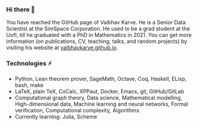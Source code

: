 ### Hi there 👋
You have reached the GitHub page of Vaibhav Karve. He is a Senior Data Scientist at the SimSpace Corporation. He used to be a grad student at the UofI, till he graduated with a PhD in Mathematics in 2021. You can get more information (on publications, CV, teaching, talks, and random projects) by visiting his website at [vaibhavkarve.github.io](https://vaibhavkarve.github.io "vaibhavkarve.github.io").

### Technologies ⚡
- Python, Lean theorem prover, SageMath, Octave, Coq, Haskell, ELisp, bash, make
- LaTeX, plain TeX, CoCalc, XPPaut, Docker, Emacs, git, GitHub/GitLab
- Computational graph theory, Data science, Mathematical modelling, High-dimensional data, Machine learning and neural networks, Formal verification, Computational complexity, Algorithms 
- Currently learning: Julia, Scheme

<!--
**vaibhavkarve/vaibhavkarve** is a ✨ _special_ ✨ repository because its `README.md` (this file) appears on your GitHub profile.

Here are some ideas to get you started:

- 🔭 I’m currently working on ...
- 🌱 I’m currently learning ...
- 👯 I’m looking to collaborate on ...
- 🤔 I’m looking for help with ...
- 💬 Ask me about ...
- 📫 How to reach me: ...
- 😄 Pronouns: ...
- ⚡ Fun fact: ...
-->
